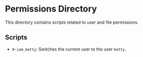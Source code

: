 # Permissions Directory
This directory contains scripts related to user and file permissions.

## Scripts
- `0-iam_betty`: Switches the current user to the user `betty`.
